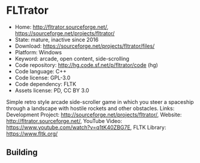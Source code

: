 # FLTrator

- Home: http://fltrator.sourceforge.net/, https://sourceforge.net/projects/fltrator/
- State: mature, inactive since 2016
- Download: https://sourceforge.net/projects/fltrator/files/
- Platform: Windows
- Keyword: arcade, open content, side-scrolling
- Code repository: http://hg.code.sf.net/p/fltrator/code (hg)
- Code language: C++
- Code license: GPL-3.0
- Code dependency: FLTK
- Assets license: PD, CC BY 3.0

Simple retro style arcade side-scroller game in which you steer a spaceship through a landscape with hostile rockets and other obstacles.
Links: Development Project: http://sourceforge.net/projects/fltrator/, Website: http://fltrator.sourceforge.net/, YouTube Video: https://www.youtube.com/watch?v=q1tK40ZBG7E, FLTK Library: https://www.fltk.org/

## Building
